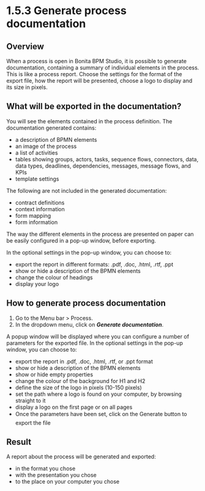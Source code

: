 # 1.5.3 Generate process documentation

## Overview

When a process is open in Bonita BPM Studio, it is possible to generate documentation, containing a summary of individual elements in the process. This is like a process report.
Choose the settings for the format of the export file, how the report will be presented, choose a logo to display and its size in pixels.


## What will be exported in the documentation?


You will see the elements contained in the process definition. The documentation generated contains:


* a description of BPMN elements
* an image of the process
* a list of activities
* tables showing groups, actors, tasks, sequence flows, connectors, data, data types, deadlines, dependencies, messages, message flows, and KPIs
* template settings

The following are not included in the generated documentation:

* contract definitions
* context information
* form mapping
* form information

The way the different elements in the process are presented on paper can be easily configured in a pop-up window, before exporting.

In the optional settings in the pop-up window, you can choose to:


* export the report in different formats: .pdf, .doc, .html, .rtf, .ppt 
* show or hide a description of the BPMN elements 
* change the colour of headings 
* display your logo 

## How to generate process documentation


1. Go to the Menu bar \> Process.
2. In the dropdown menu, click on _**Generate documentation**_.

A popup window will be displayed where you can configure a number of parameters for the exported file.
In the optional settings in the pop-up window, you can choose to:


* export the report in .pdf, .doc, .html, .rtf, or .ppt format
* show or hide a description of the BPMN elements
* show or hide empty properties
* change the colour of the background for H1 and H2
* define the size of the logo in pixels (10-150 pixels)
* set the path where a logo is found on your computer, by browsing straight to it
* display a logo on the first page or on all pages
* Once the parameters have been set, click on the Generate button to export the file

## Result


A report about the process will be generated and exported:


* in the format you chose
* with the presentation you chose
* to the place on your computer you chose